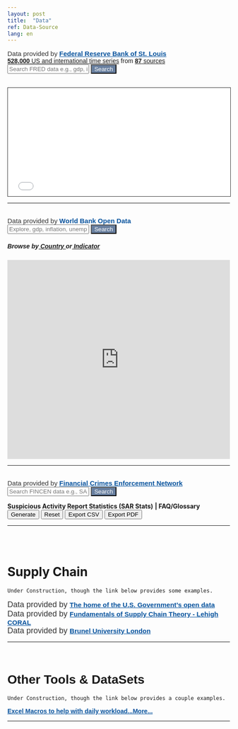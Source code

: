 ```yaml
---
layout: post
title:  "Data"
ref: Data-Source
lang: en
---
```


<div class="poweredBy" style="font-family: Arial, Helvetica, sans-serif;"><span style="font-size: 15px;color: #333333;text-decoration: none;">Data provided by <a href="https://fred.stlouisfed.org/" rel="nofollow" target="_blank" style="font-size: 15px;color: #06529D; font-weight: bold;" class="underline_link" align="right">Federal Reserve Bank of St. Louis</a></span>
<br />
  <a href="https://fred.stlouisfed.org/tags/series"><strong>528,000</strong> US and international time series</a> from <a href="https://fred.stlouisfed.org/sources"><strong>87</strong> sources</a>
  <br />
  <form action="https://fred.stlouisfed.org/search?st=&404-search-button=Search" method="GET">
    <input type="text" id="search" name="st" placeholder="Search FRED data e.g., gdp, inflation, unemployment">
    <button type="submit" id="submit" style="background-color:#687f9f;color:white">Search</button>
  </form>
</div>

<br />
  <meta content="width=device-width, initial-scale=1.0" name="viewport">
  <iframe style="border: 1px solid #333333; overflow: hidden; width: 100%; height: 245px;" src="//research.stlouisfed.org/fred-glance-widget.php" height="450" width="100%" frameborder="0" scrolling="yes"></iframe>
<hr>
<br />

<div class="poweredBy" style="font-family: Arial, Helvetica, sans-serif;"><span style="font-size: 15px;color: #333333;text-decoration: none;">Data provided by <a rel="nofollow" target="_blank" style="font-size: 15px;color: #06529D; font-weight: bold;" class="underline_link" align="right">World Bank Open Data</a></span>
  <br />
  <form action="https://databank.worldbank.org/data/databases/page/1/orderby/popularity/direction/desc?qterm=&404-search-button=Search" method="GET">
    <input type="text" id="search" name="qterm" placeholder="Explore, gdp, inflation, unemployment">
    <button type="submit" id="submit" style="background-color:#687f9f;color:white"> Search </button>
  </form>
  <h5 data-reactid=""><span data-reactid="">Browse by</span><a href="https://data.worldbank.org/country" data-reactid=""><span data-reactid=""> Country </span></a><span data-reactid="">or</span><a href="https://data.worldbank.org/indicator" data-reactid=""><span data-reactid=""> Indicator </span></a></h5>
</div>

<iframe src="https://data.worldbank.org/share/widget?end=2013&indicators=EN.ATM.CO2E.KT&locations=1W&start=1960&view=chart" width='100%' height='450' frameBorder='0' ></iframe>
<hr>

<br />
<div class="poweredBy" style="font-family: Arial, Helvetica, sans-serif;"><span style="font-size: 15px;color: #333333;text-decoration: none;"> Data provided by <a href="https://www.fincen.gov/" rel="nofollow" target="_blank" style="font-size: 15px;color: #06529D; font-weight: bold;" class="underline_link" align="right">Financial Crimes Enforcement Network</a></span>
  <form action="https://www.fincen.gov/search/node?keys=&404-search-button=Search" method="GET">
    <input type="text" id="search" name="keys" placeholder="Search FINCEN data e.g., SARS, fraud, insurance">
    <button type="submit" id="submit" style="background-color:#687f9f;color:white">Search</button>
  </form>
</div>

<div class="w3-padding w3-xlarge w3-orange">
  <b >Suspicious Activity Report Statistics (SAR Stats)</b>
  <b > | </b>
  <b >FAQ/Glossary</b>

  <div id="formButtonContainer">
  	<div id="formButtons">
      <label style="display:none;" for="formButtonGenerate">Generate</label>
  		<form action="https://www.fincen.gov/fcn/Reports/SARStats" method="GET"><button id="formButtonGenerate" class="formButton btn btn-primary"><span class="fa fa-search"></span><span>Generate</span></button>
      <label style="display:none;" for="formButtonReset">Reset</label>
  		<button id="formButtonReset" class="formButton btn btn-primary"><span class="fa fa-undo"></span><span>Reset</span></button>
      <label style="display:none;" for="formButtonCsv">Export CSV</label>
  		<button id="formButtonCsv" class="formButton btn btn-primary"><span class="fa fa-floppy-o"></span><span>Export CSV</span></button>
      <label style="display:none;" for="formButtonPdf">Export PDF</label>
  		<button id="formButtonPdf" class="formButton btn btn-primary"><span class="fa fa-floppy-o"></span><span>Export PDF</span></button>
      <label style="display:none;" for="downloadcsv">Export CSV</label>
      <div id="downloadcsv" class="formButton formButtonSwf"></div>
      <label style="display:none;" for="downloadpdf">Export PDF</label>
      <div id="downloadpdf" class="formButton formButtonSwf"></div></form>
  	</div>
  </div>

</div>

<hr>

<br /><br /> 
<h1 class="section-front-header-module__title">Supply Chain</h1>

    Under Construction, though the link below provides some examples.
    
<div class="poweredBy" style="font-family: Arial, Helvetica, sans-serif;"><span style="font-size: 18px;color: #333333;text-decoration: none;">Data provided by <a href="https://catalog.data.gov/dataset?tags=supply-chain" rel="nofollow" target="_blank" style="font-size: 15px;color: #06529D; font-weight: bold;" class="underline_link" align="right">The home of the U.S. Government’s open data</a></span>
  
<div class="poweredBy" style="font-family: Arial, Helvetica, sans-serif;"><span style="font-size: 18px;color: #333333;text-decoration: none;">Data provided by <a href="https://coral.ise.lehigh.edu/sctheory/data-sets/" rel="nofollow" target="_blank" style="font-size: 15px;color: #06529D; font-weight: bold;" class="underline_link" align="right">Fundamentals of Supply Chain Theory - Lehigh CORAL</a></span>
  
<div class="poweredBy" style="font-family: Arial, Helvetica, sans-serif;"><span style="font-size: 18px;color: #333333;text-decoration: none;">Data provided by <a href="https://brunel.figshare.com/browse" rel="nofollow" target="_blank" style="font-size: 15px;color: #06529D; font-weight: bold;" class="underline_link" align="right">Brunel University London</a></span>

<hr>
<br />
<h1 class="section-front-header-module__title">Other Tools & DataSets</h1>

    Under Construction, though the link below provides a couple examples.
    
<div class="poweredBy" style="font-family: Arial, Helvetica, sans-serif;"><span style="font-size: 15px;color: #333333;text-decoration: none;"><a href="https://github.com/LuisFRoch/Excel-Tools/blob/master/_Excel-Files/Read-Me-Excel.md" rel="nofollow" target="_blank" style="font-size: 14px;color: #06529D; font-weight: bold;" class="underline_link" align="right">Excel Macros to help with daily workload...More...</a></span></div>
<hr>

<br />
